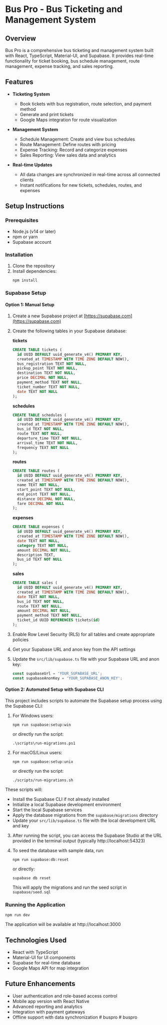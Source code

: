 # Bus Pro - Bus Ticketing and Management System

## Overview

Bus Pro is a comprehensive bus ticketing and management system built with React, TypeScript, Material-UI, and Supabase. It provides real-time functionality for ticket booking, bus schedule management, route management, expense tracking, and sales reporting.

## Features

- **Ticketing System**
  - Book tickets with bus registration, route selection, and payment method
  - Generate and print tickets
  - Google Maps integration for route visualization

- **Management System**
  - Schedule Management: Create and view bus schedules
  - Route Management: Define routes with pricing
  - Expense Tracking: Record and categorize expenses
  - Sales Reporting: View sales data and analytics

- **Real-time Updates**
  - All data changes are synchronized in real-time across all connected clients
  - Instant notifications for new tickets, schedules, routes, and expenses

## Setup Instructions

### Prerequisites

- Node.js (v14 or later)
- npm or yarn
- Supabase account

### Installation

1. Clone the repository
2. Install dependencies:
   ```
   npm install
   ```

### Supabase Setup

#### Option 1: Manual Setup

1. Create a new Supabase project at [https://supabase.com](https://supabase.com)

2. Create the following tables in your Supabase database:

   **tickets**
   ```sql
   CREATE TABLE tickets (
     id UUID DEFAULT uuid_generate_v4() PRIMARY KEY,
     created_at TIMESTAMP WITH TIME ZONE DEFAULT NOW(),
     bus_registration TEXT NOT NULL,
     pickup_point TEXT NOT NULL,
     destination TEXT NOT NULL,
     price DECIMAL NOT NULL,
     payment_method TEXT NOT NULL,
     ticket_number TEXT NOT NULL,
     date TEXT NOT NULL
   );
   ```

   **schedules**
   ```sql
   CREATE TABLE schedules (
     id UUID DEFAULT uuid_generate_v4() PRIMARY KEY,
     created_at TIMESTAMP WITH TIME ZONE DEFAULT NOW(),
     bus_id TEXT NOT NULL,
     route TEXT NOT NULL,
     departure_time TEXT NOT NULL,
     arrival_time TEXT NOT NULL,
     frequency TEXT NOT NULL
   );
   ```

   **routes**
   ```sql
   CREATE TABLE routes (
     id UUID DEFAULT uuid_generate_v4() PRIMARY KEY,
     created_at TIMESTAMP WITH TIME ZONE DEFAULT NOW(),
     name TEXT NOT NULL,
     start_point TEXT NOT NULL,
     end_point TEXT NOT NULL,
     distance DECIMAL NOT NULL,
     fare DECIMAL NOT NULL
   );
   ```

   **expenses**
   ```sql
   CREATE TABLE expenses (
     id UUID DEFAULT uuid_generate_v4() PRIMARY KEY,
     created_at TIMESTAMP WITH TIME ZONE DEFAULT NOW(),
     date TEXT NOT NULL,
     category TEXT NOT NULL,
     amount DECIMAL NOT NULL,
     description TEXT,
     bus_id TEXT NOT NULL
   );
   ```

   **sales**
   ```sql
   CREATE TABLE sales (
     id UUID DEFAULT uuid_generate_v4() PRIMARY KEY,
     created_at TIMESTAMP WITH TIME ZONE DEFAULT NOW(),
     date TEXT NOT NULL,
     bus_id TEXT NOT NULL,
     route TEXT NOT NULL,
     amount DECIMAL NOT NULL,
     payment_method TEXT NOT NULL,
     ticket_id UUID REFERENCES tickets(id)
   );
   ```

3. Enable Row Level Security (RLS) for all tables and create appropriate policies

4. Get your Supabase URL and anon key from the API settings

5. Update the `src/lib/supabase.ts` file with your Supabase URL and anon key:
   ```typescript
   const supabaseUrl = 'YOUR_SUPABASE_URL';
   const supabaseAnonKey = 'YOUR_SUPABASE_ANON_KEY';
   ```

#### Option 2: Automated Setup with Supabase CLI

This project includes scripts to automate the Supabase setup process using the Supabase CLI:

1. For Windows users:
   ```
   npm run supabase:setup:win
   ```
   or directly run the script:
   ```
   .\scripts\run-migrations.ps1
   ```

2. For macOS/Linux users:
   ```
   npm run supabase:setup:unix
   ```
   or directly run the script:
   ```
   ./scripts/run-migrations.sh
   ```

These scripts will:
- Install the Supabase CLI if not already installed
- Initialize a local Supabase development environment
- Start the local Supabase services
- Apply the database migrations from the `supabase/migrations` directory
- Update your `src/lib/supabase.ts` file with the local development URL and key

3. After running the script, you can access the Supabase Studio at the URL provided in the terminal output (typically http://localhost:54323)

4. To seed the database with sample data, run:
   ```
   npm run supabase:db:reset
   ```
   or directly:
   ```
   supabase db reset
   ```
   This will apply the migrations and run the seed script in `supabase/seed.sql`

### Running the Application

```
npm run dev
```

The application will be available at http://localhost:3000

## Technologies Used

- React with TypeScript
- Material-UI for UI components
- Supabase for real-time database
- Google Maps API for map integration

## Future Enhancements

- User authentication and role-based access control
- Mobile app version with React Native
- Advanced reporting and analytics
- Integration with payment gateways
- Offline support with data synchronization
#   b u s p r o  
 #   b u s p r o  
 